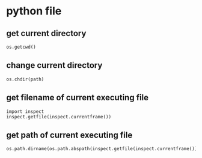 # python file

## get current directory

```
os.getcwd()
```

## change current directory

```
os.chdir(path)
```

## get filename of current executing file

```
import inspect
inspect.getfile(inspect.currentframe())
```

## get path of current executing file

```
os.path.dirname(os.path.abspath(inspect.getfile(inspect.currentframe())))
```
